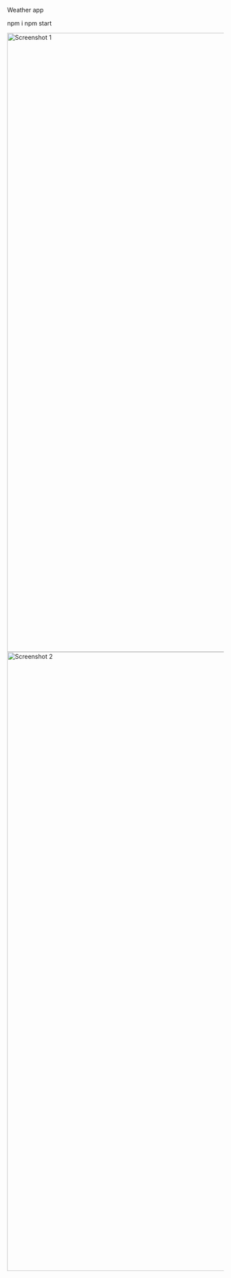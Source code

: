 Weather app

npm i
npm start



<img width="1440" alt="Screenshot 1" src="https://github.com/TaaviToomsalu/weather-app/assets/51129235/403d5df7-1b7d-45f8-a469-392f830c8ad8">




<img width="1440" alt="Screenshot 2" src="https://github.com/TaaviToomsalu/weather-app/assets/51129235/5fc52df8-d2c7-4120-b09d-88cf9eaf9c04">

